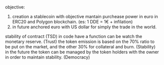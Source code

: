objective:
1. creation a stablecoin with objective mantain purchease power in euro in ERC20 and Polygon blockchain. (es: 1 DDE = 1€ + infilation)
2. in future anchored euro with US dollar for simply the trade in the world.

stability of contract (TSD)
in code have a function can be watch the monetary reserve. (Trust)
the token emission is based on the 70% ratio to be put on the market, and the other 30% for collateral and burn. (Stability)
in the future the token can be managed by the token holders with the owner in order to maintain stability. (Democracy)



